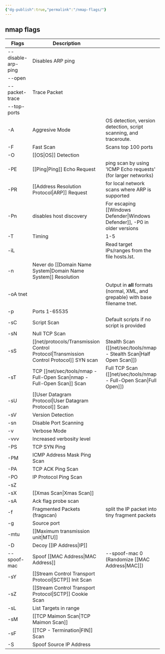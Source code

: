 ```yaml
---
{"dg-publish":true,"permalink":"/nmap-flags/"}
---
```



## nmap flags

| Flags              | Description                                             |                                                                                |
| ------------------ | ------------------------------------------------------- | ------------------------------------------------------------------------------ |
| --disable-arp-ping | Disables ARP ping                                       |                                                                                |
| --open             |                                                         |                                                                                |
| --packet-trace     | Trace Packet                                            |                                                                                |
| --top-ports        |                                                         |                                                                                |
| -A                 | Aggresive Mode                                          | OS detection, version detection, script scanning, and traceroute.<br>          |
| -F                 | Fast Scan                                               | Scans top 100 ports                                                            |
| -O                 | [[OS\|OS]] Detection                                        |                                                                                |
| -PE                | [[Ping\|Ping]] Echo Request                                   | ping scan by using 'ICMP Echo requests' (for larger networks)                  |
| -PR                | [[Address Resolution Protocol\|ARP]] Request            | for local network scans where ARP is supported                                 |
| -Pn                | disables host discovery                                 | For escaping [[Windows Defender\|Windows Defender]], -P0 in older versions                       |
| -T                 | Timing                                                  | 1-5                                                                            |
| -iL                |                                                         | Read target IPs/ranges from the file hosts.lst.                                |
| -n                 | Never do [[Domain Name System\|Domain Name System]] Resolution              |                                                                                |
| -oA tnet           |                                                         | Output in **all** formats (normal, XML, and grepable) with base filename tnet. |
| -p                 | Ports 1-65535                                           |                                                                                |
| -sC                | Script Scan                                             | Default scripts if no script is provided                                       |
| -sN                | Null TCP Scan<br>                                       |                                                                                |
| -sS                | [[net/protocols/Transmission Control Protocol\|Transmission Control Protocol]] SYN scan              | Stealth Scan ([[net/sec/tools/nmap - Stealth Scan\|Half Open Scan]])                         |
| -sT                | TCP [[net/sec/tools/nmap - Full-Open Scan\|nmap - Full-Open Scan]] Scan                      | Full TCP Scan ([[net/sec/tools/nmap - Full-Open Scan\|Full Open]])                           |
| -sU                | [[User Datagram Protocol\|User Datagram Protocol]] Scan                         |                                                                                |
| -sV                | Version Detection                                       |                                                                                |
| -sn                | Disable Port Scanning                                   |                                                                                |
| -v                 | Verbose Mode                                            |                                                                                |
| -vvv               | Increased verbosity level                               |                                                                                |
| -PS                | TCP SYN Ping                                            |                                                                                |
| -PM                | ICMP Address Mask Ping Scan                             |                                                                                |
| -PA                | TCP ACK Ping Scan                                       |                                                                                |
| -PO                | IP Protocol Ping Scan                                   |                                                                                |
| -sZ                |                                                         |                                                                                |
| -sX                | [[Xmas Scan\|Xmas Scan]]                                           |                                                                                |
| -sA                | Ack flag probe scan                                     |                                                                                |
| -f                 | Fragmented Packets (fragscan)                           | split the IP packet into tiny fragment packets                                 |
| -g                 | Source port                                             |                                                                                |
| -mtu               | [[Maximum transmission unit\|MTU]]                      |                                                                                |
| -D                 | Decoy [[IP Address\|IP]]                                |                                                                                |
| --spoof-mac        | Spoof [[MAC Address\|MAC Address]]                                   | --spoof-mac 0 (Randomize [[MAC Address\|MAC]])                                 |
| -sY                | [[Stream Control Transport Protocol\|SCTP]] Init Scan   |                                                                                |
| -sZ                | [[Stream Control Transport Protocol\|SCTP]] Cookie Scan |                                                                                |
| -sL                | List Targets in range                                   |                                                                                |
| -sM                | [[TCP Maimon Scan\|TCP Maimon Scan]]                                     |                                                                                |
| -sF                | [[TCP - Termination\|FIN]] Scan                         |                                                                                |
| -S                 | Spoof Source IP Address                                 |                                                                                |
